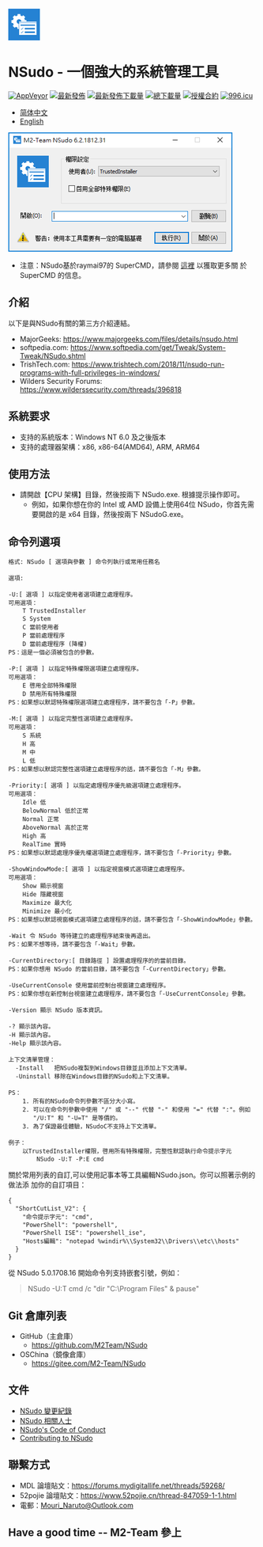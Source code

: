 ﻿![Logo](Logo.png)
# NSudo - 一個強大的系統管理工具

[![AppVeyor](https://ci.appveyor.com/api/projects/status/github/M2Team/NSudo?branch=master&svg=true)](https://ci.appveyor.com/project/MouriNaruto/nsudo)
[![最新發佈](https://img.shields.io/github/release/M2Team/NSudo.svg)](https://github.com/M2Team/NSudo/releases/latest)
[![最新發佈下載量](https://img.shields.io/github/downloads/M2Team/NSudo/latest/total.svg)](https://github.com/M2Team/NSudo/releases/latest)
[![總下載量](https://img.shields.io/github/downloads/M2Team/NSudo/total.svg)](https://github.com/M2Team/NSudo/releases)
[![授權合約](https://img.shields.io/badge/license-MIT-green.svg)](License.md)
[![996.icu](https://img.shields.io/badge/link-996.icu-red.svg)](https://996.icu)

- [简体中文](自述.md)
- [English](Readme.md)

![螢幕擷取畫面](螢幕擷取畫面.png)

- 注意：NSudo基於raymai97的 SuperCMD，請參閱 
  [這裡](http://bbs.pcbeta.com/viewthread-1508863-1-1.html "這裡") 以獲取更多關
  於 SuperCMD 的信息。

## 介紹
以下是與NSudo有關的第三方介紹連結。
- MajorGeeks: https://www.majorgeeks.com/files/details/nsudo.html
- softpedia.com: https://www.softpedia.com/get/Tweak/System-Tweak/NSudo.shtml
- TrishTech.com: https://www.trishtech.com/2018/11/nsudo-run-programs-with-full-privileges-in-windows/
- Wilders Security Forums: https://www.wilderssecurity.com/threads/396818

## 系統要求
- 支持的系統版本：Windows NT 6.0 及之後版本
- 支持的處理器架構：x86, x86-64(AMD64), ARM, ARM64

## 使用方法
- 請開啟【CPU 架構】目錄，然後按兩下 NSudo.exe. 根據提示操作即可。
  - 例如，如果你想在你的 Intel 或 AMD 設備上使用64位 NSudo，你首先需要開啟的是 
    x64 目錄，然後按兩下 NSudoG.exe。

## 命令列選項

```
格式: NSudo [ 選項與參數 ] 命令列執行或常用任務名

選項:

-U:[ 選項 ] 以指定使用者選項建立處理程序。
可用選項：
    T TrustedInstaller
    S System
    C 當前使用者
    P 當前處理程序
    D 當前處理程序 (降權)
PS：這是一個必須被包含的參數。

-P:[ 選項 ] 以指定特殊權限選項建立處理程序。
可用選項：
    E 啓用全部特殊權限
    D 禁用所有特殊權限
PS：如果想以默認特殊權限選項建立處理程序，請不要包含「-P」參數。

-M:[ 選項 ] 以指定完整性選項建立處理程序。
可用選項：
    S 系統
    H 高
    M 中
    L 低
PS：如果想以默認完整性選項建立處理程序的話，請不要包含「-M」參數。

-Priority:[ 選項 ] 以指定處理程序優先級選項建立處理程序。
可用選項：
    Idle 低
    BelowNormal 低於正常
    Normal 正常
    AboveNormal 高於正常
    High 高
    RealTime 實時
PS：如果想以默認處理序優先權選項建立處理程序，請不要包含「-Priority」參數。

-ShowWindowMode:[ 選項 ] 以指定視窗模式選項建立處理程序。
可用選項：
    Show 顯示視窗
    Hide 隱藏視窗
    Maximize 最大化
    Minimize 最小化
PS：如果想以默認視窗模式選項建立處理程序的話，請不要包含「-ShowWindowMode」參數。

-Wait 令 NSudo 等待建立的處理程序結束後再退出。
PS：如果不想等待，請不要包含「-Wait」參數。

-CurrentDirectory:[ 目錄路徑 ] 設置處理程序的的當前目錄。
PS：如果你想用 NSudo 的當前目錄，請不要包含「-CurrentDirectory」參數。

-UseCurrentConsole 使用當前控制台視窗建立處理程序。
PS：如果你想在新控制台視窗建立處理程序，請不要包含「-UseCurrentConsole」參數。

-Version 顯示 NSudo 版本資訊。

-? 顯示該內容。
-H 顯示該內容。
-Help 顯示該內容。

上下文清單管理：
  -Install   把NSudo複製到Windows目錄並且添加上下文清單。
  -Uninstall 移除在Windows目錄的NSudo和上下文清單。

PS：
    1. 所有的NSudo命令列參數不區分大小寫。
    2. 可以在命令列參數中使用 "/" 或 "--" 代替 "-" 和使用 "=" 代替 ":"。例如
       "/U:T" 和 "-U=T" 是等價的。
    3. 為了保證最佳體驗，NSudoC不支持上下文清單。

例子：
    以TrustedInstaller權限，啓用所有特殊權限，完整性默認執行命令提示字元
        NSudo -U:T -P:E cmd
```
關於常用列表的自訂,可以使用記事本等工具編輯NSudo.json。你可以照著示例的做法添
加你的自訂項目：
```
{
  "ShortCutList_V2": {
    "命令提示字元": "cmd",
    "PowerShell": "powershell",
    "PowerShell ISE": "powershell_ise",
    "Hosts編輯": "notepad %windir%\\System32\\Drivers\\etc\\hosts"
  }
}
```

從 NSudo 5.0.1708.16 開始命令列支持嵌套引號，例如：
> NSudo -U:T cmd /c "dir "C:\Program Files" & pause"

## Git 倉庫列表
- GitHub（主倉庫）
  - https://github.com/M2Team/NSudo
- OSChina（鏡像倉庫）
  - https://gitee.com/M2-Team/NSudo

## 文件
- [NSudo 變更紀錄](變更紀錄.md)
- [NSudo 相關人士](People.md)
- [NSudo's Code of Conduct](CODE_OF_CONDUCT.md)
- [Contributing to NSudo](CONTRIBUTING.md)

## 聯繫方式
- MDL 論壇貼文：https://forums.mydigitallife.net/threads/59268/
- 52pojie 論壇貼文：https://www.52pojie.cn/thread-847059-1-1.html
- 電郵：Mouri_Naruto@Outlook.com

## Have a good time -- M2-Team 參上
